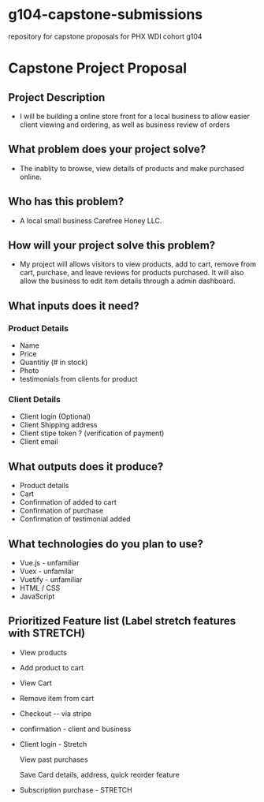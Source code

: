 # g104-capstone-submissions
repository for capstone proposals for PHX WDI cohort g104

# Capstone Project Proposal

## Project Description
* I will be building a online store front for a local business to allow easier client viewing and ordering, as well as business review of orders


## What problem does your project solve?
* The inablity to browse, view details of products and make purchased online. 

## Who has this problem?
* A local small business Carefree Honey LLC. 


## How will your project solve this problem?
* My project will allows visitors to view products, add to cart, remove from cart, purchase, and leave reviews for products purchased. It will also allow the business to edit item details through a admin dashboard. 

## What inputs does it need?
### Product Details 
* Name
* Price
* Quantitiy (# in stock)
* Photo 
* testimonials from clients for product 
### Client Details
* Client login (Optional) 
* Client Shipping address
* Client stipe token ? (verification of payment)
* Client email


## What outputs does it produce?
* Product details 
* Cart 
* Confirmation of added to cart
* Confirmation of purchase 
* Confirmation of testimonial added 


## What technologies do you plan to use?
* Vue.js - unfamiliar
* Vuex - unfamilar 
* Vuetify - unfamiliar 
* HTML / CSS
* JavaScript 

## Prioritized Feature list (Label stretch features with STRETCH)

* View products
* Add product to cart
* View Cart
* Remove item from cart
* Checkout -- via stripe
* confirmation - client and business
* Client login - Stretch 

   View past purchases
   
   Save Card details, address, quick reorder feature
* Subscription purchase - STRETCH 

